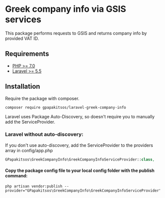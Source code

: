# Greek company info via GSIS services
This package performs requests to GSIS and returns company info by provided VAT ID.

## Requirements
- [PHP >= 7.0](https://www.php.net/)
- [Laravel >= 5.5](https://laravel.com/)

## Installation
Require the package with composer.
```shell
composer require gpapakitsos/laravel-greek-company-info
```

Laravel uses Package Auto-Discovery, so doesn't require you to manually add the ServiceProvider.
### Laravel without auto-discovery:
If you don't use auto-discovery, add the ServiceProvider to the providers array in config/app.php
```php
GPapakitsos\GreekCompanyInfo\GreekCompanyInfoServiceProvider::class,
```

#### Copy the package config file to your local config folder with the publish command:
```shell
php artisan vendor:publish --provider="GPapakitsos\GreekCompanyInfo\GreekCompanyInfoServiceProvider"
```
